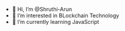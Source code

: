 - 👋 Hi, I’m @Shruthi-Arun
- 👀 I’m interested in BLockchain Technology
- 🌱 I’m currently learning JavaScript
<!---
- 💞️ I’m looking to collaborate on ...
- 📫 How to reach me ...
--->
<!---
Shruthi-Arun/Shruthi-Arun is a ✨ special ✨ repository because its `README.md` (this file) appears on your GitHub profile.
You can click the Preview link to take a look at your changes.
--->
